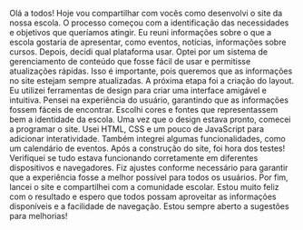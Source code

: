 Olá a todos! Hoje vou compartilhar com vocês como desenvolvi o site da nossa escola. O processo começou com a identificação das necessidades e objetivos que queríamos atingir. Eu reuni informações sobre o que a escola gostaria de apresentar, como eventos, notícias, informações sobre cursos.
Depois, decidi qual plataforma usar. Optei por um sistema de gerenciamento de conteúdo que fosse fácil de usar e permitisse atualizações rápidas. Isso é importante, pois queremos que as informações no site estejam sempre atualizadas.
A próxima etapa foi a criação do layout. Eu utilizei ferramentas de design para criar uma interface amigável e intuitiva. Pensei na experiência do usuário, garantindo que as informações fossem fáceis de encontrar. Escolhi cores e fontes que representassem bem a identidade da escola.
Uma vez que o design estava pronto, comecei a programar o site. Usei HTML, CSS e um pouco de JavaScript para adicionar interatividade. Também integrei algumas funcionalidades, como um calendário de eventos.
Após a construção do site, foi hora dos testes! Verifiquei se tudo estava funcionando corretamente em diferentes dispositivos e navegadores. Fiz ajustes conforme necessário para garantir que a experiência fosse a melhor possível para todos os usuários.
Por fim, lancei o site e compartilhei com a comunidade escolar. Estou muito feliz com o resultado e espero que todos possam aproveitar as informações disponíveis e a facilidade de navegação. Estou sempre aberto a sugestões para melhorias!

